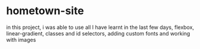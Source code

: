 # hometown-site
in this project, i was able to use all I have learnt in the last few days,
flexbox, linear-gradient, classes and id selectors, adding custom fonts and working with images
